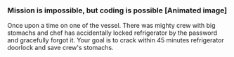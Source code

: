 ### Mission is impossible, but coding is possible  [Animated image] 

 
Once upon a time on one of the vessel. There was mighty crew with big stomachs and chef has accidentally locked refrigerator by the password and gracefully forgot it.
Your goal is to crack within 45 minutes refrigerator doorlock and save crew's stomachs.
 

